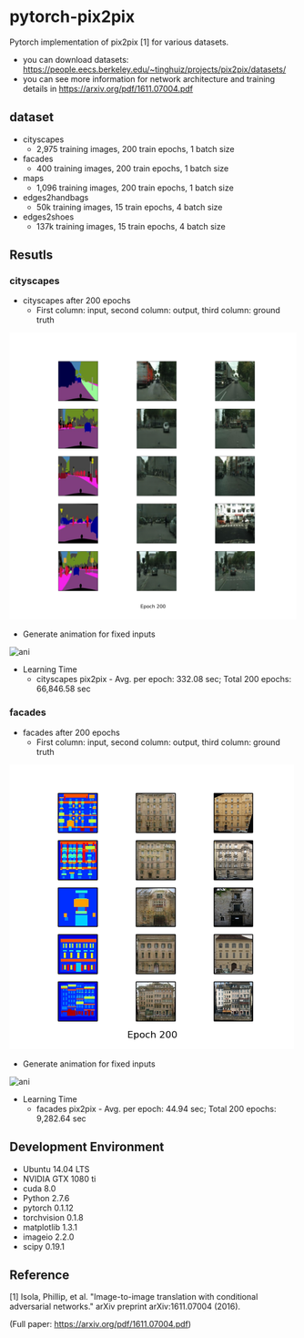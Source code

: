 # pytorch-pix2pix
Pytorch implementation of pix2pix [1] for various datasets.

* you can download datasets: https://people.eecs.berkeley.edu/~tinghuiz/projects/pix2pix/datasets/
* you can see more information for network architecture and training details in https://arxiv.org/pdf/1611.07004.pdf

## dataset
* cityscapes
  * 2,975 training images, 200 train epochs, 1 batch size
* facades
  * 400 training images, 200 train epochs, 1 batch size
* maps
  * 1,096 training images, 200 train epochs, 1 batch size
* edges2handbags
  * 50k training images, 15 train epochs, 4 batch size
* edges2shoes
  * 137k training images, 15 train epochs, 4 batch size

## Resutls
### cityscapes
* cityscapes after 200 epochs
  * First column: input, second column: output, third column: ground truth
  
![city_result](cityscapes_results/cityscapes_200.png)

* Generate animation for fixed inputs

![ani](cityscapes_results/cityscapes_generate_animation.gif)

* Learning Time
  * cityscapes pix2pix - Avg. per epoch: 332.08 sec; Total 200 epochs: 66,846.58 sec
 
### facades
* facades after 200 epochs
  * First column: input, second column: output, third column: ground truth
  
![facades_result](facades_results/facades_200.png)

* Generate animation for fixed inputs

![ani](facades_results/facades_generate_animation.gif)

* Learning Time
  * facades pix2pix - Avg. per epoch: 44.94 sec; Total 200 epochs: 9,282.64 sec
  
## Development Environment

* Ubuntu 14.04 LTS
* NVIDIA GTX 1080 ti
* cuda 8.0
* Python 2.7.6
* pytorch 0.1.12
* torchvision 0.1.8
* matplotlib 1.3.1
* imageio 2.2.0
* scipy 0.19.1

## Reference

[1] Isola, Phillip, et al. "Image-to-image translation with conditional adversarial networks." arXiv preprint arXiv:1611.07004 (2016).

(Full paper: https://arxiv.org/pdf/1611.07004.pdf)
